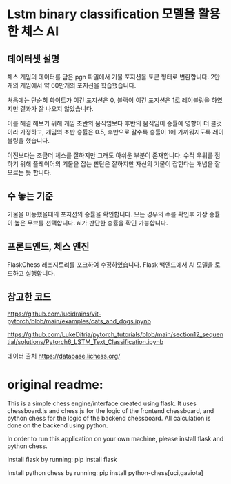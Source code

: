 # Lstm binary classification 모델을 활용한 체스 AI

## 데이터셋 설명
체스 게임의 데이터를 담은 pgn 파일에서 기물 포지션을 토큰 형태로 변환합니다. 
2만개의 게임에서 약 60만개의 포지션을 학습했습니다.

처음에는 단순히 화이트가 이긴 포지션은 0, 블랙이 이긴 포지션은 1로 레이블링을 하였지만 결과가 잘 나오지 않았습니다.

이를 해결 해보기 위해 게임 초반의 움직임보다 후반의 움직임이 승률에 영향이 더 클것이라 가정하고, 
게임의 초반 승률은 0.5, 후반으로 갈수록 승률이 1에 가까워지도록 레이블링을 했습니다. 

이전보다는 조금더 체스를 잘하지만 그래도 아쉬운 부분이 존재합니다. 
수적 우위를 점하기 위해 플레이어의 기물을 잡는 판단은 잘하지만 자신의 기물이 잡힌다는 개념을 잘 모르는 듯 합니다. 

## 수 놓는 기준
기물을 이동했을때의 포지션의 승률을 확인합니다. 
모든 경우의 수를 확인후 가장 승률이 높은 무브를 선택합니다. 
ai가 판단한 승률을 확인 가능합니다. 

## 프론트엔드, 체스 엔진
FlaskChess 레포지토리를 포크하여 수정하였습니다. 
Flask 백엔드에서 AI 모델을 로드하고 실행합니다. 

## 참고한 코드
https://github.com/lucidrains/vit-pytorch/blob/main/examples/cats_and_dogs.ipynb 

https://github.com/LukeDitria/pytorch_tutorials/blob/main/section12_sequential/solutions/Pytorch6_LSTM_Text_Classification.ipynb 

데이터 출처 
https://database.lichess.org/ 

# original readme:

This is a simple chess engine/interface created using flask. 
It uses chessboard.js and chess.js for the logic of the frontend chessboard, and python chess for the 
logic of the backend chessboard. All calculation is done on the backend using python. 

In order to run this application on your own machine, please install flask and python chess. 

Install flask by running: 
    pip install flask 

Install python chess by running: 
    pip install python-chess[uci,gaviota] 
